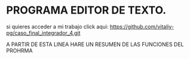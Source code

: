 #  PROGRAMA EDITOR DE TEXTO.

si quieres acceder a mi trabajo click aqui: https://github.com/vitaliy-pg/caso_final_integrador_4.git

A PARTIR DE ESTA LINEA HARE UN RESUMEN DE LAS FUNCIONES DEL PROHRMA 
